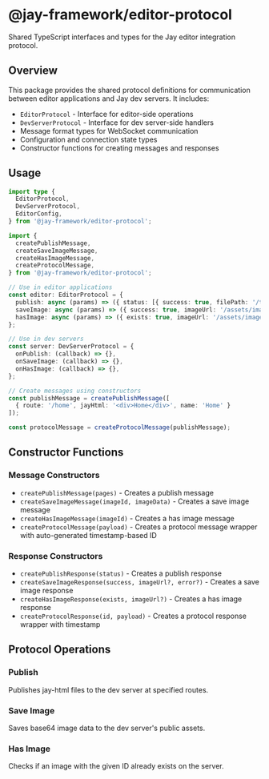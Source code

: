 # @jay-framework/editor-protocol

Shared TypeScript interfaces and types for the Jay editor integration protocol.

## Overview

This package provides the shared protocol definitions for communication between editor applications and Jay dev servers. It includes:

- `EditorProtocol` - Interface for editor-side operations
- `DevServerProtocol` - Interface for dev server-side handlers
- Message format types for WebSocket communication
- Configuration and connection state types
- Constructor functions for creating messages and responses

## Usage

```typescript
import type {
  EditorProtocol,
  DevServerProtocol,
  EditorConfig,
} from '@jay-framework/editor-protocol';

import {
  createPublishMessage,
  createSaveImageMessage,
  createHasImageMessage,
  createProtocolMessage,
} from '@jay-framework/editor-protocol';

// Use in editor applications
const editor: EditorProtocol = {
  publish: async (params) => ({ status: [{ success: true, filePath: '/test.jay-html' }] }),
  saveImage: async (params) => ({ success: true, imageUrl: '/assets/image.png' }),
  hasImage: async (params) => ({ exists: true, imageUrl: '/assets/image.png' }),
};

// Use in dev servers
const server: DevServerProtocol = {
  onPublish: (callback) => {},
  onSaveImage: (callback) => {},
  onHasImage: (callback) => {},
};

// Create messages using constructors
const publishMessage = createPublishMessage([
  { route: '/home', jayHtml: '<div>Home</div>', name: 'Home' }
]);

const protocolMessage = createProtocolMessage(publishMessage);
```

## Constructor Functions

### Message Constructors

- `createPublishMessage(pages)` - Creates a publish message
- `createSaveImageMessage(imageId, imageData)` - Creates a save image message
- `createHasImageMessage(imageId)` - Creates a has image message
- `createProtocolMessage(payload)` - Creates a protocol message wrapper with auto-generated timestamp-based ID

### Response Constructors

- `createPublishResponse(status)` - Creates a publish response
- `createSaveImageResponse(success, imageUrl?, error?)` - Creates a save image response
- `createHasImageResponse(exists, imageUrl?)` - Creates a has image response
- `createProtocolResponse(id, payload)` - Creates a protocol response wrapper with timestamp



## Protocol Operations

### Publish

Publishes jay-html files to the dev server at specified routes.

### Save Image

Saves base64 image data to the dev server's public assets.

### Has Image

Checks if an image with the given ID already exists on the server.

